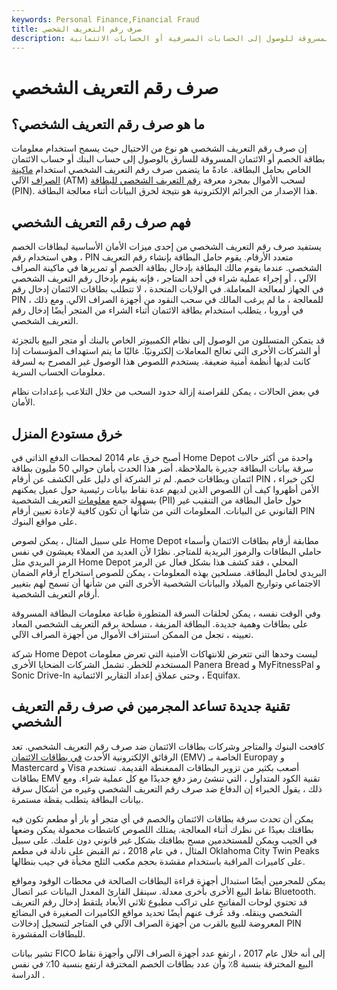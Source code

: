 ```yaml
---
keywords: Personal Finance,Financial Fraud
title: صرف رقم التعريف الشخصي
description: الدفع النقدي برقم التعريف الشخصي هو نوع من الجرائم الإلكترونية يتم فيه استخدام معلومات بطاقة الخصم أو الائتمان المسروقة للوصول إلى الحسابات المصرفية أو الحسابات الائتمانية.
---
```


# صرف رقم التعريف الشخصي
## ما هو صرف رقم التعريف الشخصي؟

إن صرف رقم التعريف الشخصي هو نوع من الاحتيال حيث يسمح استخدام معلومات بطاقة الخصم أو الائتمان المسروقة للسارق بالوصول إلى حساب البنك أو حساب الائتمان الخاص بحامل البطاقة. عادةً ما يتضمن صرف رقم التعريف الشخصي استخدام [ماكينة الصراف](/atm) الآلي (ATM) لسحب الأموال بمجرد معرفة [رقم التعريف الشخصي للبطاقة](/personal-identification-number) (PIN). هذا الإصدار من الجرائم الإلكترونية هو نتيجة لخرق البيانات أثناء معالجة البطاقة.

## فهم صرف رقم التعريف الشخصي

يستفيد صرف رقم التعريف الشخصي من إحدى ميزات الأمان الأساسية لبطاقات الخصم ، وهي استخدام رقم PIN متعدد الأرقام. يقوم حامل البطاقة بإنشاء رقم التعريف الشخصي. عندما يقوم مالك البطاقة بإدخال بطاقة الخصم أو تمريرها في ماكينة الصراف الآلي ، أو إجراء عملية شراء في أحد المتاجر ، فإنه يقوم بإدخال رقم التعريف الشخصي في الجهاز لمعالجة المعاملة. في الولايات المتحدة ، لا تتطلب بطاقات الائتمان إدخال رقم PIN للمعالجة ، ما لم يرغب المالك في سحب النقود من أجهزة الصراف الآلي. ومع ذلك ، في أوروبا ، يتطلب استخدام بطاقة الائتمان أثناء الشراء من المتجر أيضًا إدخال رقم التعريف الشخصي.

قد يتمكن المتسللون من الوصول إلى نظام الكمبيوتر الخاص بالبنك أو متجر البيع بالتجزئة أو الشركات الأخرى التي تعالج المعاملات إلكترونيًا. غالبًا ما يتم استهداف المؤسسات إذا كانت لديها أنظمة أمنية ضعيفة. يستخدم اللصوص هذا الوصول غير المصرح به لسرقة معلومات الحساب السرية.

في بعض الحالات ، يمكن للقراصنة إزالة حدود السحب من خلال التلاعب بإعدادات نظام الأمان.

## خرق مستودع المنزل

أصبح خرق عام 2014 لمحطات الدفع الذاتي في Home Depot واحدة من أكثر حالات سرقة بيانات البطاقة جديرة بالملاحظة. أضر هذا الحدث بأمان حوالي 50 مليون بطاقة ائتمان وبطاقات خصم. لم تر الشركة أي دليل على الكشف عن أرقام PIN ، لكن خبراء الأمن أظهروا كيف أن اللصوص الذين لديهم عدة نقاط بيانات رئيسية حول عميل يمكنهم بسهولة جمع [معلومات](/personally-identifiable-information-pii) التعريف الشخصية (PII) حول حامل البطاقة من التنقيب غير القانوني عن البيانات. المعلومات التي من شأنها أن تكون كافية لإعادة تعيين أرقام PIN على مواقع البنوك.

على سبيل المثال ، يمكن لصوص Home Depot مطابقة أرقام بطاقات الائتمان وأسماء حاملي البطاقات والرموز البريدية للمتاجر. نظرًا لأن العديد من العملاء يعيشون في نفس الرمز البريدي مثل Home Depot المحلي ، فقد كشف هذا بشكل فعال عن الرمز البريدي لحامل البطاقة. مسلحين بهذه المعلومات ، يمكن للصوص استخراج أرقام الضمان الاجتماعي وتواريخ الميلاد والبيانات الشخصية الأخرى التي من شأنها أن تسمح لهم بتغيير أرقام التعريف الشخصية.

وفي الوقت نفسه ، يمكن لحلقات السرقة المتطورة طباعة معلومات البطاقة المسروقة على بطاقات وهمية جديدة. البطاقة المزيفة ، مسلحة برقم التعريف الشخصي المعاد تعيينه ، تجعل من الممكن استنزاف الأموال من أجهزة الصراف الآلي.

شركة Home Depot ليست وحدها التي تتعرض للانتهاكات الأمنية التي تعرض معلومات المستخدم للخطر. تشمل الشركات الضحايا الأخرى Panera Bread و MyFitnessPal و Sonic Drive-In وحتى عملاق إعداد التقارير الائتمانية ، Equifax.

## تقنية جديدة تساعد المجرمين في صرف رقم التعريف الشخصي

كافحت البنوك والمتاجر وشركات بطاقات الائتمان ضد صرف رقم التعريف الشخصي. تعد الرقائق الإلكترونية الأحدث [في بطاقات الائتمان](/chip-card) (EMV) الخاصة بـ Europay و Mastercard و Visa أصعب بكثير من تزوير البطاقات الممغنطة القديمة. تستخدم بطاقات EMV تقنية الكود المتداول ، التي تنشئ رمز دفع جديدًا مع كل عملية شراء. ومع ذلك ، يقول الخبراء إن الدفاع ضد صرف رقم التعريف الشخصي وغيره من أشكال سرقة بيانات البطاقة يتطلب يقظة مستمرة.

يمكن أن تحدث سرقة بطاقات الائتمان والخصم في أي متجر أو بار أو مطعم تكون فيه بطاقتك بعيدًا عن نظرك أثناء المعالجة. يمتلك اللصوص كاشطات محمولة يمكن وضعها في الجيب ويمكن للمستخدمين مسح بطاقتك بشكل غير قانوني دون علمك. على سبيل المثال ، في عام 2018 ، تم القبض على نادلة في مطعم Oklahoma City Twin Peaks على كاميرات المراقبة باستخدام مقشدة بحجم مكعب الثلج مخبأة في جيب بنطالها.

يمكن للمجرمين أيضًا استبدال أجهزة قراءة البطاقات الصالحة في محطات الوقود ومواقع نقاط البيع الأخرى بأخرى معدلة. سينقل القارئ المعدل البيانات عبر اتصال Bluetooth. قد تحتوي لوحات المفاتيح على تراكب مطبوع ثلاثي الأبعاد يلتقط إدخال رقم التعريف الشخصي وينقله. وقد عُرف عنهم أيضًا تحديد مواقع الكاميرات الصغيرة في البضائع المعروضة للبيع بالقرب من أجهزة الصراف الآلي في المتاجر لتسجيل إدخالات PIN للبطاقات المقشورة.

تشير بيانات FICO إلى أنه خلال عام 2017 ، ارتفع عدد أجهزة الصراف الآلي وأجهزة نقاط البيع المخترقة بنسبة 8٪ وأن عدد بطاقات الخصم المخترقة ارتفع بنسبة 10٪ في نفس الدراسة .

